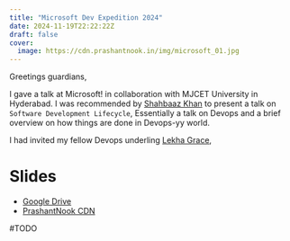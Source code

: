 ```yaml
---
title: "Microsoft Dev Expedition 2024"
date: 2024-11-19T22:22:22Z
draft: false
cover:
  image: https://cdn.prashantnook.in/img/microsoft_01.jpg
---
```


Greetings guardians,

I gave a talk at Microsoft! in collaboration with MJCET University in Hyderabad. I was recommended by [Shahbaaz Khan](https://www.linkedin.com/in/shahbaaz-khan-262448188/) to present a talk on `Software Development Lifecycle`, Essentially a talk on Devops and a brief overview on how things are done in Devops-yy world.

I had invited my fellow Devops underling [Lekha Grace](https://www.linkedin.com/in/manchala-lekha-7b31251b4/),

# Slides

- [Google Drive](https://docs.google.com/presentation/d/1TyeNMyXF0N8vdmKvxHHlgfLNvXmu_q9KCI8nDsRcZCI/edit?usp=sharing)
- [PrashantNook CDN](https://prashantnook.in/cdn/sdlc_talk.odp)

#TODO


